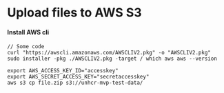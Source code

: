 # Upload files to AWS S3

#### Install AWS cli

```
// Some code
curl "https://awscli.amazonaws.com/AWSCLIV2.pkg" -o "AWSCLIV2.pkg"
sudo installer -pkg ./AWSCLIV2.pkg -target / which aws aws --version

export AWS_ACCESS_KEY_ID="accesskey"
export AWS_SECRET_ACCESS_KEY="secretaccesskey" 
aws s3 cp file.zip s3://unhcr-mvp-test-data/
```
